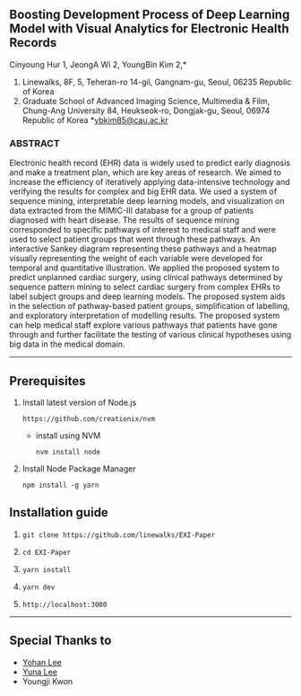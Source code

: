 ## Boosting Development Process of Deep Learning Model with Visual Analytics for Electronic Health Records

Cinyoung Hur 1, JeongA Wi 2, YoungBin Kim 2,*

1. Linewalks, 8F, 5, Teheran-ro 14-gil, Gangnam-gu, Seoul, 06235 Republic of Korea
2. Graduate School of Advanced Imaging Science, Multimedia & Film, Chung-Ang University 84, Heukseok-ro, Dongjak-gu, Seoul, 06974 Republic of Korea
*ybkim85@cau.ac.kr

### ABSTRACT
Electronic health record (EHR) data is widely used to predict early diagnosis and make a treatment plan, which are key areas of research. We aimed to increase the efficiency of iteratively applying data-intensive technology and verifying the results for complex and big EHR data. We used a system of sequence mining, interpretable deep learning models, and visualization on data extracted from the MIMIC-III database for a group of patients diagnosed with heart disease. The results of sequence mining corresponded to specific pathways of interest to medical staff and were used to select patient groups that went through these pathways. An interactive Sankey diagram representing these pathways and a heatmap visually representing the weight of each variable were developed for temporal and quantitative illustration. We applied the proposed system to predict unplanned cardiac surgery, using clinical pathways determined by sequence pattern mining to select cardiac surgery from complex EHRs to label subject groups and deep learning models. The proposed system aids in the selection of pathway-based patient groups, simplification of labelling, and exploratory interpretation of modelling results. The proposed system can help medical staff explore various pathways that patients have gone through and further facilitate the testing of various clinical hypotheses using big data in the medical domain.

--- 

## Prerequisites
1. Install latest version of Node.js

    `https://github.com/creationix/nvm`

    * install using NVM

        `nvm install node`

2. Install Node Package Manager

    `npm install -g yarn`

## Installation guide

1. `git clone https://github.com/linewalks/EXI-Paper`

2. `cd EXI-Paper`

3. `yarn install`

4. `yarn dev`

5. `http://localhost:3000`


---

## Special Thanks to 
- [Yohan Lee](https://github.com/orgs/linewalks/people/jik0090)
- [Yuna Lee](https://github.com/orgs/linewalks/people/yuna12)
- Youngji Kwon
